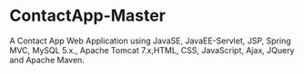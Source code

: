 # ContactApp-Master
A Contact App Web Application using JavaSE, JavaEE-Servlet, JSP, Spring MVC, MySQL 5.x., Apache Tomcat 7.x,HTML, CSS, JavaScript, Ajax, JQuery and Apache Maven.
